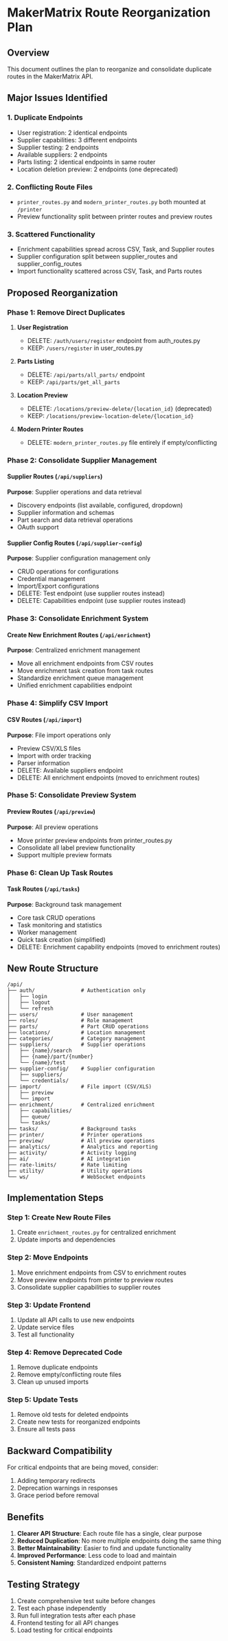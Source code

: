 # MakerMatrix Route Reorganization Plan

## Overview
This document outlines the plan to reorganize and consolidate duplicate routes in the MakerMatrix API.

## Major Issues Identified

### 1. Duplicate Endpoints
- User registration: 2 identical endpoints
- Supplier capabilities: 3 different endpoints  
- Supplier testing: 2 endpoints
- Available suppliers: 2 endpoints
- Parts listing: 2 identical endpoints in same router
- Location deletion preview: 2 endpoints (one deprecated)

### 2. Conflicting Route Files
- `printer_routes.py` and `modern_printer_routes.py` both mounted at `/printer`
- Preview functionality split between printer routes and preview routes

### 3. Scattered Functionality
- Enrichment capabilities spread across CSV, Task, and Supplier routes
- Supplier configuration split between supplier_routes and supplier_config_routes
- Import functionality scattered across CSV, Task, and Parts routes

## Proposed Reorganization

### Phase 1: Remove Direct Duplicates
1. **User Registration**
   - DELETE: `/auth/users/register` endpoint from auth_routes.py
   - KEEP: `/users/register` in user_routes.py
   
2. **Parts Listing**
   - DELETE: `/api/parts/all_parts/` endpoint
   - KEEP: `/api/parts/get_all_parts`
   
3. **Location Preview**
   - DELETE: `/locations/preview-delete/{location_id}` (deprecated)
   - KEEP: `/locations/preview-location-delete/{location_id}`
   
4. **Modern Printer Routes**
   - DELETE: `modern_printer_routes.py` file entirely if empty/conflicting

### Phase 2: Consolidate Supplier Management

#### Supplier Routes (`/api/suppliers`)
**Purpose**: Supplier operations and data retrieval
- Discovery endpoints (list available, configured, dropdown)
- Supplier information and schemas
- Part search and data retrieval operations
- OAuth support

#### Supplier Config Routes (`/api/supplier-config`)
**Purpose**: Supplier configuration management only
- CRUD operations for configurations
- Credential management
- Import/Export configurations
- DELETE: Test endpoint (use supplier routes instead)
- DELETE: Capabilities endpoint (use supplier routes instead)

### Phase 3: Consolidate Enrichment System

#### Create New Enrichment Routes (`/api/enrichment`)
**Purpose**: Centralized enrichment management
- Move all enrichment endpoints from CSV routes
- Move enrichment task creation from task routes
- Standardize enrichment queue management
- Unified enrichment capabilities endpoint

### Phase 4: Simplify CSV Import

#### CSV Routes (`/api/import`)
**Purpose**: File import operations only
- Preview CSV/XLS files
- Import with order tracking
- Parser information
- DELETE: Available suppliers endpoint
- DELETE: All enrichment endpoints (moved to enrichment routes)

### Phase 5: Consolidate Preview System

#### Preview Routes (`/api/preview`)
**Purpose**: All preview operations
- Move printer preview endpoints from printer_routes.py
- Consolidate all label preview functionality
- Support multiple preview formats

### Phase 6: Clean Up Task Routes

#### Task Routes (`/api/tasks`)
**Purpose**: Background task management
- Core task CRUD operations
- Task monitoring and statistics
- Worker management
- Quick task creation (simplified)
- DELETE: Enrichment capability endpoints (moved to enrichment routes)

## New Route Structure

```
/api/
├── auth/               # Authentication only
│   ├── login
│   ├── logout
│   └── refresh
├── users/              # User management
├── roles/              # Role management
├── parts/              # Part CRUD operations
├── locations/          # Location management
├── categories/         # Category management
├── suppliers/          # Supplier operations
│   ├── {name}/search
│   ├── {name}/part/{number}
│   └── {name}/test
├── supplier-config/    # Supplier configuration
│   ├── suppliers/
│   └── credentials/
├── import/             # File import (CSV/XLS)
│   ├── preview
│   └── import
├── enrichment/         # Centralized enrichment
│   ├── capabilities/
│   ├── queue/
│   └── tasks/
├── tasks/              # Background tasks
├── printer/            # Printer operations
├── preview/            # All preview operations
├── analytics/          # Analytics and reporting
├── activity/           # Activity logging
├── ai/                 # AI integration
├── rate-limits/        # Rate limiting
├── utility/            # Utility operations
└── ws/                 # WebSocket endpoints
```

## Implementation Steps

### Step 1: Create New Route Files
1. Create `enrichment_routes.py` for centralized enrichment
2. Update imports and dependencies

### Step 2: Move Endpoints
1. Move enrichment endpoints from CSV to enrichment routes
2. Move preview endpoints from printer to preview routes
3. Consolidate supplier capabilities to supplier routes

### Step 3: Update Frontend
1. Update all API calls to use new endpoints
2. Update service files
3. Test all functionality

### Step 4: Remove Deprecated Code
1. Remove duplicate endpoints
2. Remove empty/conflicting route files
3. Clean up unused imports

### Step 5: Update Tests
1. Remove old tests for deleted endpoints
2. Create new tests for reorganized endpoints
3. Ensure all tests pass

## Backward Compatibility

For critical endpoints that are being moved, consider:
1. Adding temporary redirects
2. Deprecation warnings in responses
3. Grace period before removal

## Benefits

1. **Clearer API Structure**: Each route file has a single, clear purpose
2. **Reduced Duplication**: No more multiple endpoints doing the same thing
3. **Better Maintainability**: Easier to find and update functionality
4. **Improved Performance**: Less code to load and maintain
5. **Consistent Naming**: Standardized endpoint patterns

## Testing Strategy

1. Create comprehensive test suite before changes
2. Test each phase independently
3. Run full integration tests after each phase
4. Frontend testing for all API changes
5. Load testing for critical endpoints